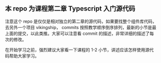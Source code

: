 ## 本 repo 为课程第二章 Typescript 入门源代码

注意这个 repo 是仅仅是相对独立的第二章的源代码，如果要找整个组件库代码，去另外一个项目 vikingship， commits 按照教学顺序倒序排列，最新的小节是最上面的提交，以此类推。大家可以注意看 commit 的描述，非常详细的描述了每次的修改。

在开始学习之前，强烈建议大家看一下课程的 1-2 小节，讲述应该怎样使用源代码帮助大家学习。

